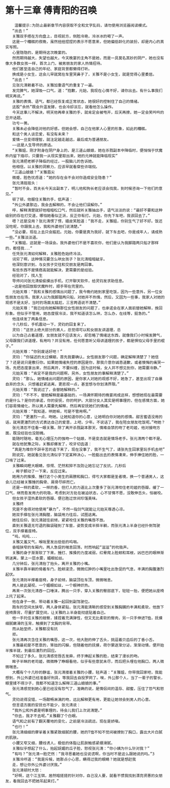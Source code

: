 # 第十三章 傅青阳的召唤
        温馨提示:为防止最新章节内容获取不全和文字乱码，请勿使用浏览器阅读模式。
       “出去！”
       关雅双手搭在方向盘上，目视前方，侧脸冷艳，冷冰冰的喝了一声。
       这是一个糟糕的夜晚，虽然扭扭捏捏的表示不愿意来，但她偏低龄化的装扮，却是内心的真实写照。
       心里隐隐的，是期待这次晚宴的。
       然而期待越大，失望也越大，今天晚宴的主角不是她，而是一具莫名其妙的阴尸，她也没有像大多数女孩一样，首次上门，被男朋友的家人热情招待。
       他们甚至连自己的年纪、家庭背景都懒得打听。
       换成是小女生，这会儿早就窝在车里哭鼻子了，关雅不是小女生，就是觉得心里委屈。
       “出去！”
       见张元清赖着不动，关雅加重语气的重复了一遍。
       发完脾气，她深吸一口气，道：“抱歉，元始，我现在心情不好，请你出去。有什么事我们明天再说。”
       关雅的表情、语气，都已经恢复成正常状态，她很好的控制住了自己的情绪。
       这股“余热”既会升温发酵，也会冷却淡忘，就看他怎么操作。
       今天这事儿不解决，明天他再牵关雅的手，就肯定会被甩开，后天再撩，她一定会笑吟吟的岔开话题。
       功亏一篑。
       关雅未必会降低对他的好感，但她会想，自己在他家人心里的形象，如此的糟糕。
       和这个男人谈恋爱，有没有未来？
       爱情一旦变得理智，就注定越走越远，最后成为普通朋友。
       ——这是人生导师的原话。
       “关雅姐，刚才附身在阴尸身上的，是三道山娘娘，她在杀戮副本中降临时，便悄悄于伏魔杵内留下烙印，只要我一从现实里取出来，她的元神就能降临现实”
       张元清把老梆子降临的经过，一股脑儿的告诉她。
       他相信，以关雅的洞察力，应该早就看穿些许端倪。
       “三道山娘娘？”关雅眉尖
       微蹙，脸色忧虑道：“她的存在会不会对你造成安全隐患？”
       张元清摇摇头：
       “暂时不会，百夫长今天出副本了，明儿他和狗长老应该会找我，到时候咨询一下他们的意见。”
       顿了顿，他握住关雅的手，低声道：
       “外公外婆那边，我会去解释的，不会让他们误解你。”
       呼，解释清楚就好他暗暗松口气，然后就听关雅抽出手，语气淡淡的说：“最好不要和这种级别的存在打交道，哪怕她看似正派，反正你有打。元始，你先下车吧，我该回去了。”
       嗯？还是没用？张元清愣了愣，嬉皮笑脸道：“我不走，关雅姐，你别生气了好不好。饭还没吃呢，你跟我上去，我和外婆他们说清楚。”
       “没必要，现在上去只会尴尬。元始，你要是真为我好，就下车去吧，你是成年人，请成熟一些。”关雅淡淡道。
       “关雅姐，这就是一场误会。我外婆他们不是不喜欢你，他们是认为我脚踏两只船才那样的，都怪我．．．”
       任凭张元清如何解释，关雅脸色始终冷淡。
       词穷了啊，这种情况要怎么哄女孩子？张元清暗暗龇牙。
       他深刻意识到，与女孩子交往和交朋友是两回事。
       有些东西不是情商高就能解决，更需要的是经验。
       经验对了，找人生
       导师问问张元清偷偷摸出手机，打开聊天软件，给灵钧发求助信息。
       —这是他回放取伏魔杵时，顺手带在兜里的。
       元始天尊：“我和关雅的感情出问题了，我今晚约她到家里吃饭，因为一些意外，另一位女性朋友也在场，我家人以为我脚踏两只船，对她并不热情，然后，又因为一些事，我家人对她的观感不是太好，当时的场面太尴尬，三言两语说不清楚。”
       元始天尊：“我已经向她解释那位女性朋友的问题了，也承诺会在家人面前替她解释，挽回形象。但似乎不管用，她态度很冷淡，我不知道该怎么哄，怎么办，在线等，挺急的。”
       他连续发了两条信息。
       十几秒后，手机震动一下，灵钧的回复来了。
       灵钧：“这世上绝大部分的男人，总觉得可以和女朋友讲道理，总
       以为自己占着道理，女朋友就不应该发火，却忽略了情绪这东西，就像我们小时候发脾气，父母跟我们讲道理，有用吗？并没有用，任何愿意听父母讲道理的孩子，都是惧怕父母手里的棍子。”
       元始天尊：“你别废话好吧！”
       灵钧：“你描述的太过模糊，首先我要确认，女性朋友那个问题，确定解释清楚了？她信了？还是说只是敷衍你。如果她情绪失控的原因是你，那我介意你诚恳道歉，或者懊悔的痛哭一场，先把态度拿出来，然后离开，不要纠缠，因为这时候，女人并不想见到你，她需要冷静。”
       元始天尊：“肯定不是我的问题啊，另外，女性朋友的事解释清楚了。”
       灵钧：“那么，她情绪出问题的原因，是你家人对她的观感不好，她急了，甚至出现了自暴自弃的念头，只想着赶紧逃离，更悲观一点，甚至想与你划清界限。”
       元始天尊：“我说过了，会替她解释的。”
       灵钧：“不不不，替她解释是最基础的，一场满怀期待的晚宴闹成这样，想想她现在最需要的是什么？是你的承诺，你的安抚，你的呵护。大部分女人其实是明事理的，但在感情方面，她们容易情绪化，所以男人需要先解释，然后再安抚她们的情绪。”
       元始天尊：“我知道，哄她嘛，可是不管用啊。”
       灵钧：“更激烈一点，吻她。让她知道你的心意，让她明白你对她的感情。甜言蜜语没用的话，就用更激烈的方式表达自己的爱意，上吧，少年。不说话了，我在陪女朋友吃饭呢。”吻她？
       张元清忍不住看一眼关雅，除了离开杀戮副本那天，情难自禁的吻了老司姬，他对接吻方面，既没经验也没胆魄。
       能随时随地，毫无心理压力的强吻一个姑娘，不是变态就是情场老手。张元清两个都不是。
       就在他犹豫之际，关雅却爆发了，咬牙切齿道：
       “真是为难你不辞辛苦的追下来了，现在没事了，我不生气了，请张先生回家里玩手机去吧”
       刚说完，她就看见张元清似乎下定某种决心，一脸豁出去的表情凑来，伸手捧住她的脸，一口啃了过来。
       关雅瞬间瞪大眼睛，惊愕、茫然和猝不及防让她忘记了反抗，几秒后
       ，眸子颤动了一下来，反应过来。
       她用力的推搡、捶打这个小男生的肩膀和胸口，得亏大家都是圣者境，换一个普通男人，这会儿已经被关雅捶的胸骨、肩骨尽碎而亡。
       还是一样的柔软，一样的香，但打人的力道比上次重多了张元清咬住老司姬的唇瓣，缓了一口气，继而愈发用力的吮吸，考虑到对方处在被迫状态，心不甘情不愿，没敢伸舌头，怕被咬。
       但女孩子湿热柔软的唇瓣，便已胜过世间珍馐美味。
       关雅终
       究是不舍得对他使用“暴力”，不然一指剑气就能让元始天尊透心凉。
       她双手撑在张元清胸膛，脑袋用力往后，试图逃离。
       她往后仰，张元清就往前倾，紧紧咬住关雅的嘴唇不放。
       直到关雅退无可退的脑袋碰到了车窗，姿势变成半摔半躺，而张元清上半身已经扑倒驾驶位，双手撑着座椅。
       “呜，呜呜．．．．
       关雅又羞又气，喉咙里发出低低的呜咽。
       昏暗狭窄的车厢内，两人急促的喘息回荡，时而响起“滋滋”的吮吸声。
       关雅的身子渐渐软了下来，捶打、推搡的力度减弱，红晕爬上脸颊和耳根，凶巴巴的眼神渐转迷离，蒙上一层水雾，媚眼如丝。
       几分钟后，张元清抬了抬头，离开关雅的小嘴。
       关雅半靠半躺的倚着车门，脸颊滚烫，微微红肿的小嘴里吐出急促的气息，丰满的胸腹激烈起伏。
       张元清则半撑着座椅，身子前倾，脑袋顶在车顶，微微喘息。
       两人彼此凝视，一个媚眼如丝，一个眼神炽热。
       再来一次张元清吞一口唾沫，腾出一只手，穿入关雅的臀部底下，轻轻一抬，便把她从座椅上托了起来。
       他在身子一倒，带动着关雅一起回到副驾驶位。
       跑车的空间太狭窄，两人身体紧贴，张元清能清晰的感受到关雅胸脯的丰满和柔软，他放下座椅靠背，尽量扩展空间，让关雅的上半身能彻底贴着自己。
       他一手托住关雅的翘臀，揉捏着充满弹性，但又无比柔软的臀肉，另一只手伸进T恤，抚摸细腻嫩滑的玉背，触摸到了文胸的背带。
       而从始至终，关雅都没有抗
       拒。
       张元清再次含住关雅的嘴唇，这一次，他大胆的伸了舌头，挑逗着贝齿后的丁香小舌。
       关雅最初是不愿意的，笨拙的闪躲，但随着他的抚摸，荷尔蒙逐渐分泌，渐渐动情，便开始半推半就，到最后激烈的回应。
       不知过了多久，张元清感觉唇舌发麻，终于捧起关雅的脸，结束了漫长的吻。
       眸子半眯的老司姬，微微睁了睁眼看他，似乎有些意犹未尽，而后把头埋在他胸口，两人微微喘息。
       大概有个十几秒的静谧，张元清搂着关雅的小腰，轻声道：“关雅姐，你带我回家吧，我能想到，外公外婆已经准备好刑具，等我回去自投罗网了。唉，外公那个人，当了一辈子的警长，眼里揉不得沙子，我都不知道怎么解释三道山娘娘的事。”
       张元清感觉到她心里已经没有怨气了，准确的说，是情侣间的温存、甜蜜，压住了怨气和怒气。
       灵钧说得没错，一场酣畅淋漓的吻，远比解释更有用，更能让她领会到男人的心意。
       但言语方面的安抚也不能少，张元清说：
       “我外公和外婆是明事理的，待会儿我们上次说清楚。”
       “你去，我才不去呢。”关雅翻了个白眼。
       语气和之前有了翻天覆地的变化，之前是冷淡疏远，现在是娇嗔。
       “也行！”
       张元清细细的摩挲着关雅紧致细腻的腰，她的T恤不知不觉间被撩到了胸口，露出大片白腻的肌肤。
       小腰又窄又细，腰线诱人，极低的体脂让肌肤触感紧绷滑腻。
       关雅似乎想起了什么，抬起妩媚的瓜子脸，怒视张元清：“你小姨为什么针对我？”
       “有吗？”张元清一脸茫然：“我寻思着她也没说谎啊，你当时不是这么跟她说的吗。”3
       关雅冷哼道：“我是斥候，她那点小心思，瞒得过我的眼睛？她就是想赶我
       走，想让你外公外婆讨厌我。”
       张元清顿时大怒：
       “好啊，这个江玉铒，居然暗搓搓的针对你，自己没人要，就看不惯我找到漂亮贤惠的女朋友，看我回去不把她吊起来打。”